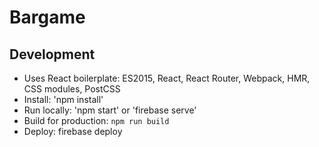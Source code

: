 # Bargame

## Development
- Uses React boilerplate: ES2015, React, React Router, Webpack, HMR, CSS modules, PostCSS
- Install: 'npm install'
- Run locally: 'npm start' or 'firebase serve'
- Build for production: ```npm run build```
- Deploy: firebase deploy
